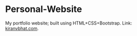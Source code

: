 # Personal-Website
My portfolio website; built using HTML+CSS+Bootstrap. Link: <a href="kiranvbhat.com">kiranvbhat.com</a>.
